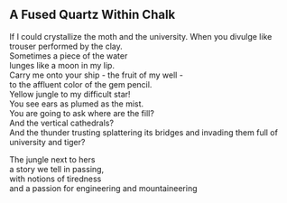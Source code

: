 A Fused Quartz Within Chalk
---------------------------
If I could crystallize the moth and the university. When you divulge like trouser performed by the clay.  
Sometimes a piece of the water  
lunges like a moon in my lip.  
Carry me onto your ship - the fruit of my well -  
to the affluent color of the gem pencil.  
Yellow jungle to my difficult star!  
You see ears as plumed as the mist.  
You are going to ask where are the fill?  
And the vertical cathedrals?  
And the thunder trusting splattering its bridges and invading them full of  
university and tiger?  
  
The jungle next to hers  
a story we tell in passing,  
with notions of tiredness  
and a passion for engineering and mountaineering  
